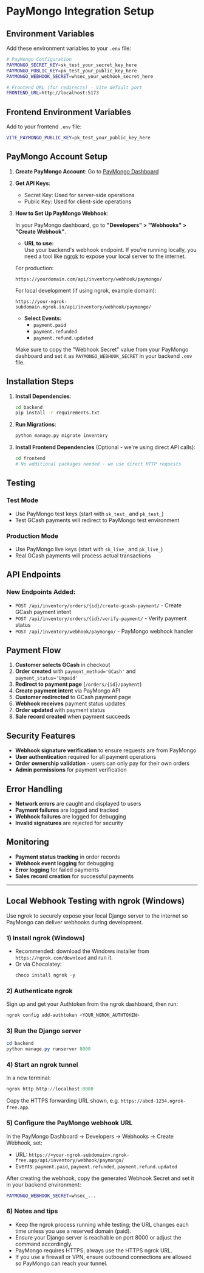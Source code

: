 # PayMongo Integration Setup

## Environment Variables

Add these environment variables to your `.env` file:

```bash
# PayMongo Configuration
PAYMONGO_SECRET_KEY=sk_test_your_secret_key_here
PAYMONGO_PUBLIC_KEY=pk_test_your_public_key_here
PAYMONGO_WEBHOOK_SECRET=whsec_your_webhook_secret_here

# Frontend URL (for redirects) - Vite default port
FRONTEND_URL=http://localhost:5173
```

## Frontend Environment Variables

Add to your frontend `.env` file:

```bash
VITE_PAYMONGO_PUBLIC_KEY=pk_test_your_public_key_here
```

## PayMongo Account Setup

1. **Create PayMongo Account**: Go to [PayMongo Dashboard](https://dashboard.paymongo.com/)
2. **Get API Keys**: 
   - Secret Key: Used for server-side operations
   - Public Key: Used for client-side operations
3. **How to Set Up PayMongo Webhook**:

   In your PayMongo dashboard, go to **"Developers" > "Webhooks" > "Create Webhook"**.

   - **URL to use:**  
   Use your backend's webhook endpoint. If you're running locally, you need a tool like [ngrok](https://ngrok.com/) to expose your local server to the internet.

    For production:
     ```
    https://yourdomain.com/api/inventory/webhook/paymongo/
     ```
    For local development (if using ngrok, example domain):
     ```
    https://your-ngrok-subdomain.ngrok.io/api/inventory/webhook/paymongo/
     ```

    - **Select Events:**  
      - `payment.paid`
      - `payment.refunded`
      - `payment.refund.updated`

   Make sure to copy the "Webhook Secret" value from your PayMongo dashboard and set it as `PAYMONGO_WEBHOOK_SECRET` in your backend `.env` file.


## Installation Steps

1. **Install Dependencies**:
   ```bash
   cd backend
   pip install -r requirements.txt
   ```

2. **Run Migrations**:
   ```bash
   python manage.py migrate inventory
   ```

3. **Install Frontend Dependencies** (Optional - we're using direct API calls):
   ```bash
   cd frontend
   # No additional packages needed - we use direct HTTP requests
   ```

## Testing

### Test Mode
- Use PayMongo test keys (start with `sk_test_` and `pk_test_`)
- Test GCash payments will redirect to PayMongo test environment

### Production Mode
- Use PayMongo live keys (start with `sk_live_` and `pk_live_`)
- Real GCash payments will process actual transactions

## API Endpoints

### New Endpoints Added:
- `POST /api/inventory/orders/{id}/create-gcash-payment/` - Create GCash payment intent
- `POST /api/inventory/orders/{id}/verify-payment/` - Verify payment status
- `POST /api/inventory/webhook/paymongo/` - PayMongo webhook handler

## Payment Flow

1. **Customer selects GCash** in checkout
2. **Order created** with `payment_method='GCash'` and `payment_status='Unpaid'`
3. **Redirect to payment page** (`/orders/{id}/payment`)
4. **Create payment intent** via PayMongo API
5. **Customer redirected** to GCash payment page
6. **Webhook receives** payment status updates
7. **Order updated** with payment status
8. **Sale record created** when payment succeeds

## Security Features

- **Webhook signature verification** to ensure requests are from PayMongo
- **User authentication** required for all payment operations
- **Order ownership validation** - users can only pay for their own orders
- **Admin permissions** for payment verification

## Error Handling

- **Network errors** are caught and displayed to users
- **Payment failures** are logged and tracked
- **Webhook failures** are logged for debugging
- **Invalid signatures** are rejected for security

## Monitoring

- **Payment status tracking** in order records
- **Webhook event logging** for debugging
- **Error logging** for failed payments
- **Sales record creation** for successful payments

---

## Local Webhook Testing with ngrok (Windows)

Use ngrok to securely expose your local Django server to the internet so PayMongo can deliver webhooks during development.

### 1) Install ngrok (Windows)

- Recommended: download the Windows installer from `https://ngrok.com/download` and run it.
- Or via Chocolatey:
  ```powershell
  choco install ngrok -y
  ```

### 2) Authenticate ngrok

Sign up and get your Authtoken from the ngrok dashboard, then run:

```powershell
ngrok config add-authtoken <YOUR_NGROK_AUTHTOKEN>
```

### 3) Run the Django server

```powershell
cd backend
python manage.py runserver 8000
```

### 4) Start an ngrok tunnel

In a new terminal:

```powershell
ngrok http http://localhost:8000
```

Copy the HTTPS forwarding URL shown, e.g. `https://abcd-1234.ngrok-free.app`.

### 5) Configure the PayMongo webhook URL

In the PayMongo Dashboard → Developers → Webhooks → Create Webhook, set:

- URL: `https://<your-ngrok-subdomain>.ngrok-free.app/api/inventory/webhook/paymongo/`
- Events: `payment.paid`, `payment.refunded`, `payment.refund.updated`

After creating the webhook, copy the generated Webhook Secret and set it in your backend environment:

```bash
PAYMONGO_WEBHOOK_SECRET=whsec_...
```

### 6) Notes and tips

- Keep the ngrok process running while testing; the URL changes each time unless you use a reserved domain (paid).
- Ensure your Django server is reachable on port 8000 or adjust the command accordingly.
- PayMongo requires HTTPS; always use the HTTPS ngrok URL.
- If you use a firewall or VPN, ensure outbound connections are allowed so PayMongo can reach your tunnel.
